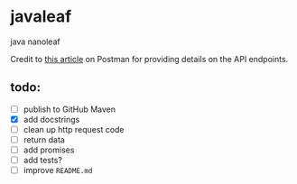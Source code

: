 # javaleaf
java nanoleaf


Credit to [this article](https://documenter.getpostman.com/view/1559645/RW1gEcCH) on Postman for providing details on the API endpoints. 


## todo:
- [ ] publish to GitHub Maven
- [x] add docstrings
- [ ] clean up http request code
- [ ] return data
- [ ] add promises
- [ ] add tests?
- [ ] improve `README.md`
